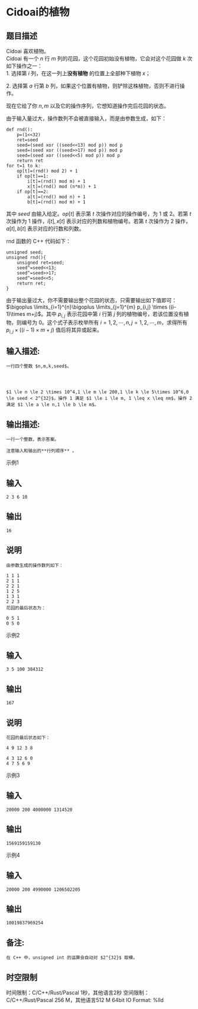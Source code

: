 # Cidoai的植物

## 题目描述

Cidoai 喜欢植物。  
Cidoai 有一个 $n$ 行 $m$ 列的花园，这个花园初始没有植物，它会对这个花园做 $k$ 次如下操作之一：  
1\. 选择第 $i$ 列，在这一列上**没有植物** 的位置上全部种下植物 $x$；  


2\. 选择第 $a$ 行第 $b$ 列，如果这个位置有植物，则铲除这株植物，否则不进行操作。 

现在它给了你 $n,m$ 以及它的操作序列，它想知道操作完后花园的状态。 

由于输入量过大，操作数列不会被直接输入，而是由参数生成，如下： 
    
    
    def rnd():
        p=(1<<32)
        ret=seed
        seed=(seed xor ((seed<<13) mod p)) mod p
        seed=(seed xor ((seed>>17) mod p)) mod p
        seed=(seed xor ((seed<<5) mod p)) mod p
        return ret
    for t=1 to k:
        op[t]=(rnd() mod 2) + 1
        if op[t]==1:
            i[t]=(rnd() mod m) + 1
            x[t]=(rnd() mod (n*m)) + 1
        if op[t]==2:
            a[t]=(rnd() mod n) + 1
            b[t]=(rnd() mod m) + 1

其中 $seed$ 由输入给定。$op[t]$ 表示第 $t$ 次操作对应的操作编号，为 1 或 2。若第 $t$ 次操作为 1 操作，$i[t],x[t]$ 表示对应的列数和植物编号。若第 $t$ 次操作为 2 操作，$a[t],b[t]$ 表示对应的行数和列数。 

rnd 函数的 C++ 代码如下： 
    
    
    unsigned seed;
    unsigned rnd(){
    	unsigned ret=seed;
    	seed^=seed<<13;
    	seed^=seed>>17;
    	seed^=seed<<5;
    	return ret;
    }

由于输出量过大，你不需要输出整个花园的状态，只需要输出如下值即可：$\bigoplus \limits_{i=1}^{n}\bigoplus \limits_{j=1}^{m} p_{i,j} \times ((i-1)\times m+j)$。其中 $p_{i,j}$ 表示花园中第 $i$ 行第 $j$ 列的植物编号，若该位置没有植物，则编号为 $0$。这个式子表示枚举所有 $i=1,2,\cdots,n,j=1,2,\cdots,m$，求得所有 $p_{i,j} \times ((i-1)\times m+j)$ 值后将其异或起来。 

## 输入描述:
    
    
    一行四个整数 $n,m,k,seed$。
    
      
    
    
    $1 \le n \le 2 \times 10^4,1 \le m \le 200,1 \le k \le 5\times 10^6,0 \le seed < 2^{32}$，操作 1 满足 $1 \le i \le m, 1 \leq x \leq nm$，操作 2 满足 $1 \le a \le n,1 \le b \le m$。  
    

## 输出描述:
    
    
    一行一个整数，表示答案。  
      
    注意输入和输出的**行列顺序** 。

示例1 

## 输入
    
    
    2 3 6 10

## 输出
    
    
    16

## 说明
    
    
    由参数生成的操作数列如下：
    
    1 1 1  
    2 1 1  
    2 2 1  
    1 2 5  
    1 3 1  
    2 2 3  
    花园的最后状态为：
    
    0 5 1  
    0 5 0  
    

示例2 

## 输入
    
    
    3 5 100 384312

## 输出
    
    
    167

## 说明
    
    
    花园的最后状态如下：
    
    4 9 12 3 8
    
    4 3 12 6 0  
    4 7 5 6 9  
    

示例3 

## 输入
    
    
    20000 200 4000000 1314520

## 输出
    
    
    1569159159130

示例4 

## 输入
    
    
    20000 200 4990000 1206502205

## 输出
    
    
    10019837969254

## 备注:
    
    
    在 C++ 中，unsigned int 的运算会自动对 $2^{32}$ 取模。


## 时空限制

时间限制：C/C++/Rust/Pascal 1秒，其他语言2秒
空间限制：C/C++/Rust/Pascal 256 M，其他语言512 M
64bit IO Format: %lld